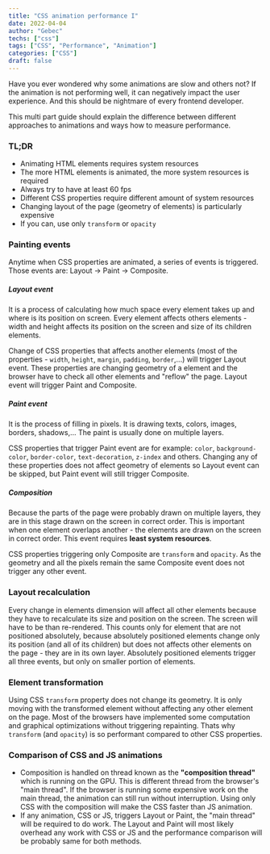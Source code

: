 ```yaml
---
title: "CSS animation performance I"
date: 2022-04-04
author: "Gebec"
techs: ["css"]
tags: ["CSS", "Performance", "Animation"]
categories: ["CSS"]
draft: false
---
```


Have you ever wondered why some animations are slow and others not? If the animation is not performing well, it can negatively impact the user experience. And this should be nightmare of every frontend developer.

This multi part guide should explain the difference between different approaches to animations and ways how to measure performance.

### TL;DR
- Animating HTML elements requires system resources
- The more HTML elements is animated, the more system resources is required
- Always try to have at least 60 fps
- Different CSS properties require different amount of system resources
- Changing layout of the page (geometry of elements) is particularly expensive
- If you can, use only `transform` or `opacity`

### Painting events
Anytime when CSS properties are animated, a series of events is triggered. Those events are: Layout -> Paint -> Composite.

##### Layout event
It is a process of calculating how much space every element takes up and where is its position on screen. Every element affects others elements - width and height affects its position on the screen and size of its children elements.

Change of CSS properties that affects another elements (most of the properties - `width`, `height`, `margin`, `padding`, `border`,...) will trigger Layout event. These properties are changing geometry of a element and the browser have to check all other elements and "reflow" the page. Layout event will trigger Paint and Composite.

##### Paint event
It is the process of filling in pixels. It is drawing texts, colors, images, borders, shadows,... The paint is usually done on multiple layers.

CSS properties that trigger Paint event are for example: `color`, `background-color`, `border-color`, `text-decoration`, `z-index` and others. Changing any of these properties does not affect geometry of elements so Layout event can be skipped, but Paint event will still trigger Composite.

##### Composition
Because the parts of the page were probably drawn on multiple layers, they are in this stage drawn on the screen in correct order. This is important when one element overlaps another - the elements are drawn on the screen in correct order. This event requires **least system resources**.

CSS properties triggering only Composite are `transform` and `opacity`. As the geometry and all the pixels remain the same Composite event does not trigger any other event.

### Layout recalculation
Every change in elements dimension will affect all other elements because they have to recalculate its size and position on the screen. The screen will have to be than re-rendered. This counts only for element that are not positioned absolutely, because absolutely positioned elements change only its position (and all of its children) but does not affects other elements on the page - they are in its own layer. Absolutely positioned elements trigger all three events, but only on smaller portion of elements.

### Element transformation
Using CSS `transform` property does not change its geometry. It is only moving with the transformed element without affecting any other element on the page. Most of the browsers have implemented some computation and graphical optimizations without triggering repainting. Thats why `transform` (and `opacity`) is so performant compared to other CSS properties.

### Comparison of CSS and JS animations
- Composition is handled on thread known as the **"composition thread"** which is running on the GPU. This is different thread from the browser's "main thread". If the browser is running some expensive work on the main thread, the animation can still run without interruption. Using only CSS with the composition will make the CSS faster than JS animation.
- If any animation, CSS or JS, triggers Layout or Paint, the "main thread" will be required to do work. The Layout and Paint will most likely overhead any work with CSS or JS and the performance comparison will be probably same for both methods.
